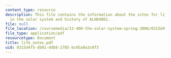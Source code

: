 ```yaml
---
content_type: resource
description: This file contains the information about the sites for life elsewhere
  in the solar system and history of ALH84001.
file: null
file_location: /coursemedia/12-400-the-solar-system-spring-2006/0315d4f5db01ddb82785bc65a0a3c0f3_life_notes.pdf
file_type: application/pdf
resourcetype: Document
title: life_notes.pdf
uid: 0315d4f5-db01-ddb8-2785-bc65a0a3c0f3
---
```

